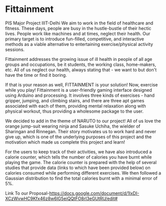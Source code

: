 # Fittainment
PIS Major Project  IIIT-Delhi
We aim to work in the field of healthcare and fitness. These days, people are busy in the hustle-bustle of their hectic lives. People work like machines and at times, neglect their health. Our primary target is to introduce fun-filled, competitive, and interactive methods as a viable alternative to entertaining exercise/physical activity sessions.

Fittainment addresses the growing issue of ill health in people of all age groups and occupations, be it students, the working class, home-makers, etc. All of us neglect our health, always stating that - we want to but don't have the time or find it boring.

If that is your reason as well, FITTAINMENT is your solution! Now, exercise while you play! Fittainment is a user-friendly gaming interface designed using Arduino and processing. It involves three kinds of exercises - hand gripper, jumping, and climbing stairs, and there are three apt games associated with each of them, providing mental relaxation along with physical workout, thus providing a wholesome package to the user.

We decided to add in the theme of NARUTO to our project! All of us love the orange jump-suit wearing ninja and Sasuke Uchiha, the wielder of Sharingan and Rinnegan. Their story motivates us to work hard and never give up, which is one of the underlying purposes of this project and the motivation which made us complete this project and learn!

For the users to keep track of their activities, we have also introduced a calorie counter, which tells the number of calories you have burnt while playing the game. The calorie counter is prepared with the help of several studies that provide data (links to which have been provided below) on calories consumed while performing different exercises. We then followed a Gaussian distribution to find the total calories burnt with a minimal error of 5%.

Link To our Proposal-https://docs.google.com/document/d/1lxDI-XCzWvwHC9Kfx46z8w6lG5eiQQtFO8rl3eGUtRU/edit#
